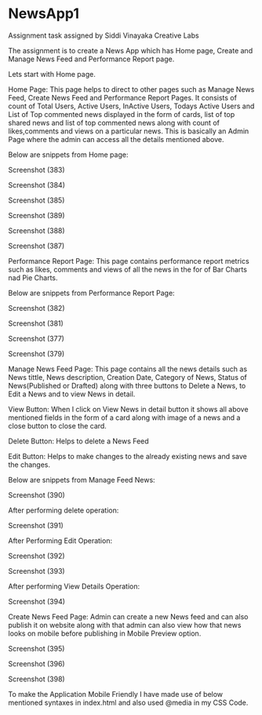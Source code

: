 # NewsApp1
Assignment task assigned by Siddi Vinayaka Creative Labs

The assignment is to create a News App which has Home page, Create and Manage News Feed and Performance Report page.

Lets start with Home page.

Home Page: This page helps to direct to other pages such as Manage News Feed, Create News Feed and Performance Report Pages. It consists of count of Total Users, Active Users, InActive Users, Todays Active Users and List of Top commented news displayed in the form of cards, list of top shared news and list of top commented news along with count of likes,comments and views on a particular news. This is basically an Admin Page where the admin can access all the details mentioned above.

Below are snippets from Home page:

Screenshot (383)

Screenshot (384)

Screenshot (385)

Screenshot (389)

Screenshot (388)

Screenshot (387)

Performance Report Page: This page contains performance report metrics such as likes, comments and views of all the news in the for of Bar Charts nad Pie Charts.

Below are snippets from Performance Report Page:

Screenshot (382)

Screenshot (381)

Screenshot (377)

Screenshot (379)

Manage News Feed Page: This page contains all the news details such as News tittle, News description, Creation Date, Category of News, Status of News(Published or Drafted) along with three buttons to Delete a News, to Edit a News and to view News in detail.

View Button: When I click on View News in detail button it shows all above mentioned fields in the form of a card along with image of a news and a close button to close the card.

Delete Button: Helps to delete a News Feed

Edit Button: Helps to make changes to the already existing news and save the changes.

Below are snippets from Manage Feed News:

Screenshot (390)

After performing delete operation:

Screenshot (391)

After Performing Edit Operation:

Screenshot (392)

Screenshot (393)

After performing View Details Operation:

Screenshot (394)

Create News Feed Page: Admin can create a new News feed and can also publish it on website along with that admin can also view how that news looks on mobile before publishing in Mobile Preview option.

Screenshot (395)

Screenshot (396)

Screenshot (398)

To make the Application Mobile Friendly I have made use of below mentioned syntaxes in index.html
and also used @media in my CSS Code.
